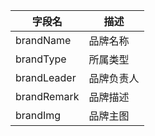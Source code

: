 |字段名|描述|
|--|--|
|brandName|品牌名称|
|brandType|所属类型|
|brandLeader|品牌负责人|
|brandRemark|品牌描述|
|brandImg|品牌主图|

